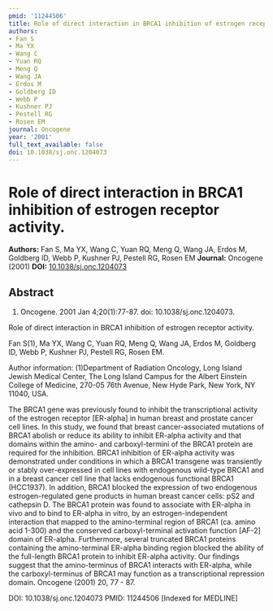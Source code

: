 ```yaml
---
pmid: '11244506'
title: Role of direct interaction in BRCA1 inhibition of estrogen receptor activity.
authors:
- Fan S
- Ma YX
- Wang C
- Yuan RQ
- Meng Q
- Wang JA
- Erdos M
- Goldberg ID
- Webb P
- Kushner PJ
- Pestell RG
- Rosen EM
journal: Oncogene
year: '2001'
full_text_available: false
doi: 10.1038/sj.onc.1204073
---
```


# Role of direct interaction in BRCA1 inhibition of estrogen receptor activity.
**Authors:** Fan S, Ma YX, Wang C, Yuan RQ, Meng Q, Wang JA, Erdos M, Goldberg ID, Webb P, Kushner PJ, Pestell RG, Rosen EM
**Journal:** Oncogene (2001)
**DOI:** [10.1038/sj.onc.1204073](https://doi.org/10.1038/sj.onc.1204073)

## Abstract

1. Oncogene. 2001 Jan 4;20(1):77-87. doi: 10.1038/sj.onc.1204073.

Role of direct interaction in BRCA1 inhibition of estrogen receptor activity.

Fan S(1), Ma YX, Wang C, Yuan RQ, Meng Q, Wang JA, Erdos M, Goldberg ID, Webb P,
Kushner PJ, Pestell RG, Rosen EM.

Author information:
(1)Department of Radiation Oncology, Long Island Jewish Medical Center, The Long
Island Campus for the Albert Einstein College of Medicine, 270-05 76th Avenue,
New Hyde Park, New York, NY 11040, USA.

The BRCA1 gene was previously found to inhibit the transcriptional activity of
the estrogen receptor [ER-alpha] in human breast and prostate cancer cell lines.
In this study, we found that breast cancer-associated mutations of BRCA1 abolish
or reduce its ability to inhibit ER-alpha activity and that domains within the
amino- and carboxyl-termini of the BRCA1 protein are required for the
inhibition. BRCA1 inhibition of ER-alpha activity was demonstrated under
conditions in which a BRCA1 transgene was transiently or stably over-expressed
in cell lines with endogenous wild-type BRCA1 and in a breast cancer cell line
that lacks endogenous functional BRCA1 (HCC1937). In addition, BRCA1 blocked the
expression of two endogenous estrogen-regulated gene products in human breast
cancer cells: pS2 and cathepsin D. The BRCA1 protein was found to associate with
ER-alpha in vivo and to bind to ER-alpha in vitro, by an estrogen-independent
interaction that mapped to the amino-terminal region of BRCA1 (ca. amino acid
1-300) and the conserved carboxyl-terminal activation function [AF-2] domain of
ER-alpha. Furthermore, several truncated BRCA1 proteins containing the
amino-terminal ER-alpha binding region blocked the ability of the full-length
BRCA1 protein to inhibit ER-alpha activity. Our findings suggest that the
amino-terminus of BRCA1 interacts with ER-alpha, while the carboxyl-terminus of
BRCA1 may function as a transcriptional repression domain. Oncogene (2001) 20,
77 - 87.

DOI: 10.1038/sj.onc.1204073
PMID: 11244506 [Indexed for MEDLINE]
